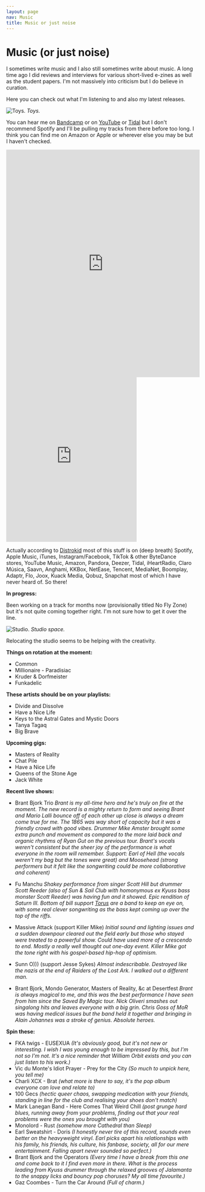 ```yaml
---
layout: page
nav: Music
title: Music or just noise
---
```


# Music (or just noise)

I sometimes write music and I also still sometimes write about music. A long time ago I did reviews and interviews for various short-lived e-zines as well as the student papers. I'm not massively into criticism but I do believe in curation.

Here you can check out what I'm listening to and also my latest releases.

![Toys.](/public/img/studio.jpg)
*Toys.*

You can hear me on [Bandcamp](https://nicoboyce.bandcamp.com/) or on [YouTube](https://www.youtube.com/channel/UCVFMIbN6jTkiU9d7U5jspYg) or [Tidal](https://tidal.com/browse/artist/22802151?u) but I don't recommend Spotify and I'll be pulling my tracks from there before too long. I think you can find me on Amazon or Apple or wherever else you may be but I haven't checked.

<iframe class="no-mob" style="border: 0; width: 519px; height: 611px;" src="https://bandcamp.com/EmbeddedPlayer/track=1225246556/size=large/bgcol=333333/linkcol=e99708/tracklist=false/transparent=true/" seamless><a href="https://nicoboyce.bandcamp.com/track/now-melt-feat-d0g-r0se">Now Melt (feat. d0g_r0se) by Nico Boyce</a></iframe><iframe class="on-mob" style="border: 0; width: 350px; height: 442px;" src="https://bandcamp.com/EmbeddedPlayer/track=1225246556/size=large/bgcol=333333/linkcol=e99708/tracklist=false/transparent=true/" seamless><a href="https://nicoboyce.bandcamp.com/track/now-melt-feat-d0g-r0se">Now Melt (feat. d0g_r0se) by Nico Boyce</a></iframe>

Actually according to [Distrokid](https://distrokid.com/vip/seven/2666105) most of this stuff is on (deep breath) Spotify, Apple Music, iTunes, Instagram/Facebook, TikTok & other ByteDance stores, YouTube Music, Amazon, Pandora, Deezer, Tidal, iHeartRadio, Claro Música, Saavn, Anghami, KKBox, NetEase, Tencent, MediaNet, Boomplay, Adaptr, Flo, Joox, Kuack Media, Qobuz, Snapchat most of which I have never heard of. So there!

**In progress:**

Been working on a track for months now (provisionally titled No Fly Zone) but it's not quite coming together right. I'm not sure how to get it over the line.

![Studio.](/public/img/studio.jpeg)
*Studio space.*

Relocating the studio seems to be helping with the creativity.

**Things on rotation at the moment:**

* Common
* Millionaire - Paradisiac
* Kruder & Dorfmeister
* Funkadelic

**These artists should be on your playlists:**

* Divide and Dissolve
* Have a Nice Life
* Keys to the Astral Gates and Mystic Doors
* Tanya Tagaq
* Big Brave

**Upcoming gigs:**

* Masters of Reality
* Chat Pile
* Have a Nice Life
* Queens of the Stone Age
* Jack White

**Recent live shows:**

* Brant Bjork Trio
_Brant is my all-time hero and he's truly on fire at the moment. The new record is a mighty return to form and seeing Brant and Mario Lalli bounce off of each other up close is always a dream come true for me. The 1865 was way short of capacity but it was a friendly crowd with good vibes. Drummer Mike Amster brought some extra punch and movement as compared to the more laid back and organic rhythms of Ryan Gut on the previous tour. Brant's vocals weren't consistent but the sheer joy of the performance is what everyone in the room will remember. Support: Earl of Hell (the vocals weren't my bag but the tones were great) and Moosehead (strong performers but it felt like the songwriting could be more collaborative and coherent)_

* Fu Manchu
_Shakey performance from singer Scott Hill but drummer Scott Reeder (also of Sun & Sail Club with homonymous ex Kyuss bass monster Scott Reeder) was having fun and it showed. Epic rendition of Saturn III. Bottom of bill support [Torus](https://www.torusband.com/) are a band to keep an eye on, with some real clever songwriting as the bass kept coming up over the top of the riffs._

* Massive Attack (support Killer Mike)
_Initial sound and lighting issues and a sudden downpour cleared out the field early but those who stayed were treated to a powerful show. Could have used more of a crescendo to end. Mostly a really well thought out one-day event. Killer Mike got the tone right with his gospel-based hip-hop of optimism._

* Sunn O))) (support Jesse Sykes)
_Almost indescribable. Destroyed like the nazis at the end of Raiders of the Lost Ark. I walked out a different man._

* Brant Bjork, Mondo Generator, Masters of Reality, &c at Desertfest
_Brant is always magical to me, and this was the best performance I have seen from him since the Saved By Magic tour. Nick Oliveri smashes out singalong hits and leaves everyone with a big grin. Chris Goss of MoR was having medical issues but the band held it together and bringing in Alain Johannes was a stroke of genius. Absolute heroes._

**Spin these:**

* FKA twigs - EUSEXUA _(It's obviously good, but it's not new or interesting. I wish I was young enough to be impressed by this, but I'm not so I'm not. It's a nice reminder that William Orbit exists and you can just listen to his work.)_
* Vic du Monte's Idiot Prayer - Prey for the City _(So much to unpick here, you tell me)_
* Charli XCX - Brat _(what more is there to say, it's the pop album everyone can love and relate to)_
* 100 Gecs _(hectic queer chaos, swapping medication with your friends, standing in line for the club and realising your shoes don't match)_
* Mark Lanegan Band - Here Comes That Weird Chill _(post grunge hard blues, running away from your problems, finding out that your real problems were the ones you brought with you)_
* Monolord - Rust _(somehow more Cathedral than Sleep)_
* Earl Sweatshirt - Doris _(I honestly never tire of this record, sounds even better on the heavyweight vinyl. Earl picks apart his relationships with his family, his friends, his culture, his fanbase, society, all for our mere entertainment. Falling apart never sounded so perfect.)_
* Brant Bjork and the Operators _(Every time I have a break from this one and come back to it I find even more in there. What is the process leading from Kyuss drummer through the relaxed grooves of Jalamanta to the snappy licks and bouncy pop choruses? My all time favourite.)_
* Gaz Coombes - Turn the Car Around _(Full of charm.)_
